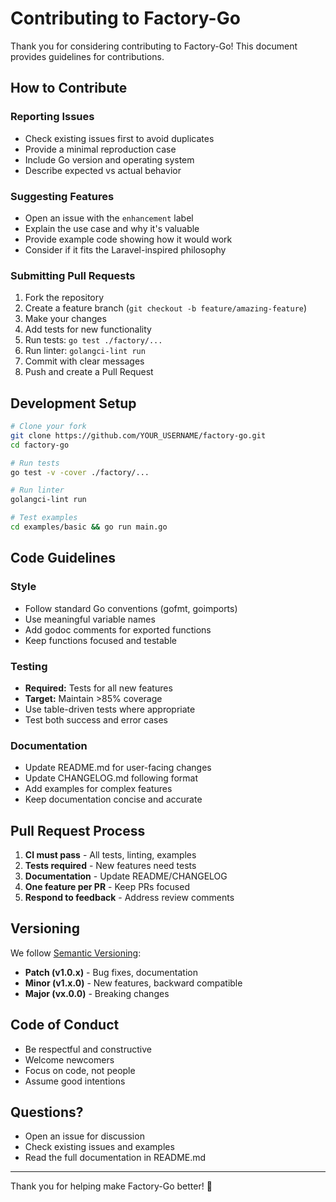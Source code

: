 # Contributing to Factory-Go

Thank you for considering contributing to Factory-Go! This document provides guidelines for contributions.

## How to Contribute

### Reporting Issues

- Check existing issues first to avoid duplicates
- Provide a minimal reproduction case
- Include Go version and operating system
- Describe expected vs actual behavior

### Suggesting Features

- Open an issue with the `enhancement` label
- Explain the use case and why it's valuable
- Provide example code showing how it would work
- Consider if it fits the Laravel-inspired philosophy

### Submitting Pull Requests

1. Fork the repository
2. Create a feature branch (`git checkout -b feature/amazing-feature`)
3. Make your changes
4. Add tests for new functionality
5. Run tests: `go test ./factory/...`
6. Run linter: `golangci-lint run`
7. Commit with clear messages
8. Push and create a Pull Request

## Development Setup

```bash
# Clone your fork
git clone https://github.com/YOUR_USERNAME/factory-go.git
cd factory-go

# Run tests
go test -v -cover ./factory/...

# Run linter
golangci-lint run

# Test examples
cd examples/basic && go run main.go
```

## Code Guidelines

### Style

- Follow standard Go conventions (gofmt, goimports)
- Use meaningful variable names
- Add godoc comments for exported functions
- Keep functions focused and testable

### Testing

- **Required:** Tests for all new features
- **Target:** Maintain >85% coverage
- Use table-driven tests where appropriate
- Test both success and error cases

### Documentation

- Update README.md for user-facing changes
- Update CHANGELOG.md following format
- Add examples for complex features
- Keep documentation concise and accurate

## Pull Request Process

1. **CI must pass** - All tests, linting, examples
2. **Tests required** - New features need tests
3. **Documentation** - Update README/CHANGELOG
4. **One feature per PR** - Keep PRs focused
5. **Respond to feedback** - Address review comments

## Versioning

We follow [Semantic Versioning](https://semver.org/):

- **Patch (v1.0.x)** - Bug fixes, documentation
- **Minor (v1.x.0)** - New features, backward compatible
- **Major (vx.0.0)** - Breaking changes

## Code of Conduct

- Be respectful and constructive
- Welcome newcomers
- Focus on code, not people
- Assume good intentions

## Questions?

- Open an issue for discussion
- Check existing issues and examples
- Read the full documentation in README.md

---

Thank you for helping make Factory-Go better! 🎉

